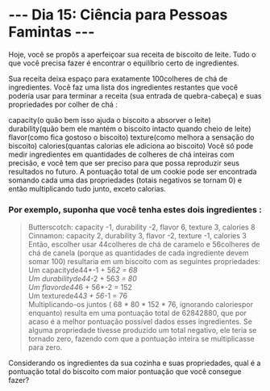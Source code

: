 # --- Dia 15: Ciência para Pessoas Famintas ---
Hoje, você se propôs a aperfeiçoar sua receita de biscoito de leite. Tudo o que você precisa fazer é encontrar o equilíbrio certo de ingredientes.

Sua receita deixa espaço para exatamente 100colheres de chá de ingredientes. Você faz uma lista dos ingredientes restantes que você poderia usar para terminar a receita (sua entrada de quebra-cabeça) e suas propriedades por colher de chá :

capacity(o quão bem isso ajuda o biscoito a absorver o leite)
durability(quão bem ele mantém o biscoito intacto quando cheio de leite)
flavor(como fica gostoso o biscoito)
texture(como melhora a sensação do biscoito)
calories(quantas calorias ele adiciona ao biscoito)
Você só pode medir ingredientes em quantidades de colheres de chá inteiras com precisão, e você tem que ser preciso para que possa reproduzir seus resultados no futuro. A pontuação total de um cookie pode ser encontrada somando cada uma das propriedades (totais negativos se tornam 0) e então multiplicando tudo junto, exceto calorias.

### Por exemplo, suponha que você tenha estes dois ingredientes :

>Butterscotch: capacity -1, durability -2, flavor 6, texture 3, calories 8  
Cinnamon: capacity 2, durability 3, flavor -2, texture -1, calories 3  
Então, escolher usar 44colheres de chá de caramelo e 56colheres de chá de canela (porque as quantidades de cada ingrediente devem somar 100) resultaria em um biscoito com as seguintes propriedades:  
Um capacityde44*-1 + 56*2 = 68  
Um durabilityde44*-2 + 56*3 = 80  
Um flavorde44*6 + 56*-2 = 152  
Um texturede44*3 + 56*-1 = 76  
Multiplicando-os juntos ( 68 * 80 * 152 * 76, ignorando caloriespor enquanto) resulta em uma pontuação total de 62842880, que por acaso é a melhor pontuação possível dados esses ingredientes. Se alguma propriedade tivesse produzido um total negativo, ele teria se tornado zero, fazendo com que a pontuação inteira se multiplicasse para zero.

Considerando os ingredientes da sua cozinha e suas propriedades, qual é a pontuação total do biscoito com maior pontuação que você consegue fazer?